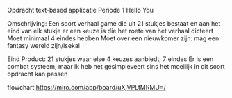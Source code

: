 Opdracht text-based applicatie
Periode 1
Hello You

Omschrijving: 
Een soort verhaal game die uit 21 stukjes bestaat en aan het eind van elk stukje er een keuze is die het roete van het verhaal dicteert
Moet minimaal 4 eindes hebben
Moet over een nieuwkomer zijn: mag een fantasy wereld zijn/isekai

Eind Product:
21 stukjes waar else 4 keuzes aanbiedt, 7 eindes
Er is een combat systeem, maar ik heb het gesimpleveert sins het moeilijk in dit soort opdracht kan passen

flowchart
https://miro.com/app/board/uXjVPLtMRMU=/